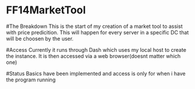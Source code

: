 # FF14MarketTool

#The Breakdown
This is the start of my creation of a market tool to assist with price predicition. This will happen for every server in a specific DC that will be choosen by the user. 

#Access
Currently it runs through Dash which uses my local host to create the instance. It is then accessed via a web browser(doesnt matter which one)

#Status
Basics have been implemented and access is only for when i have the program running
